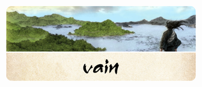 <div>
<img src="https://github.com/wowvain-dev/wowvain-dev/blob/master/edo_landscape.jpg?raw=true"
    style="margin-bottom: -9; border-radius: 14px 14px 0 0;"
>
<img src="https://github.com/wowvain-dev/wowvain-dev/blob/master/name.png?raw=true" 
    style="border-radius: 0 0 14px 14px;">
</div>

<!--
**wowvain-dev/wowvain-dev** is a ✨ _special_ ✨ repository because its `README.md` (this file) appears on your GitHub profile.

Here are some ideas to get you started:

- 🔭 I’m currently working on ...
- 🌱 I’m currently learning ...
- 👯 I’m looking to collaborate on ...
- 🤔 I’m looking for help with ...
- 💬 Ask me about ...
- 📫 How to reach me: ...
- 😄 Pronouns: ...
- ⚡ Fun fact: ...
-->
